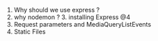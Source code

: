 1. Why should we use express ?
  2. why nodemon ?
    3. installing Express @4
4. Request parameters and MediaQueryListEvents
5. Static Files